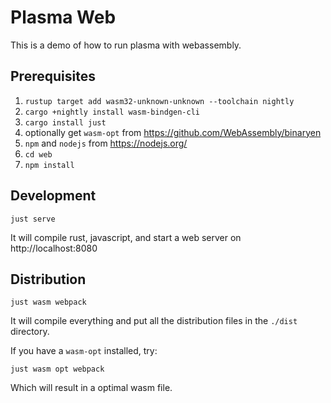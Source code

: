Plasma Web
==========

This is a demo of how to run plasma with webassembly.


Prerequisites
-------------

1. `rustup target add wasm32-unknown-unknown --toolchain nightly`
2. `cargo +nightly install wasm-bindgen-cli`
3. `cargo install just`
4. optionally get `wasm-opt` from https://github.com/WebAssembly/binaryen
5. `npm` and `nodejs` from https://nodejs.org/
6. `cd web`
7. `npm install`

Development
-----------

```
just serve
```

It will compile rust, javascript, and start a web server on http://localhost:8080


Distribution
------------

```
just wasm webpack
```

It will compile everything and put all the distribution files in the `./dist` directory.

If you have a `wasm-opt` installed, try:

```
just wasm opt webpack
```

Which will result in a optimal wasm file.
